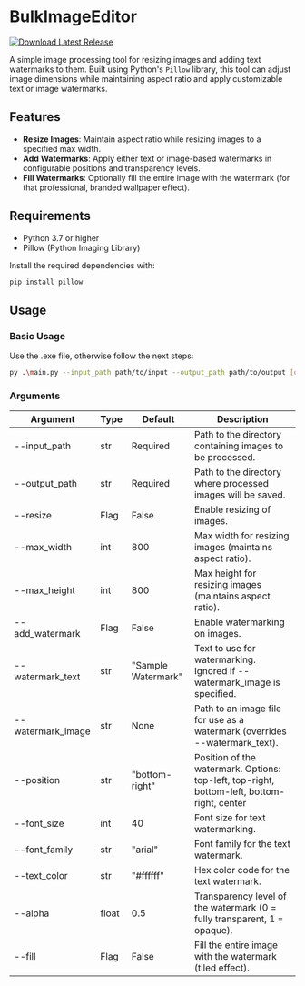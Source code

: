 ﻿# BulkImageEditor

[![Download Latest Release](https://img.shields.io/github/v/release/NullPointerExcy/BulkImageEditor)](https://github.com/NullPointerExcy/BulkImageEditor/releases/latest)

A simple image processing tool for resizing images and adding text watermarks to them. Built using Python's `Pillow`
library, this tool can adjust image dimensions while maintaining aspect ratio and apply customizable text or image watermarks.

## Features

- **Resize Images**: Maintain aspect ratio while resizing images to a specified max width.
- **Add Watermarks**: Apply either text or image-based watermarks in configurable positions and transparency levels.
- **Fill Watermarks**: Optionally fill the entire image with the watermark (for that professional, branded wallpaper
  effect).

## Requirements

- Python 3.7 or higher
- Pillow (Python Imaging Library)

Install the required dependencies with:

```bash
pip install pillow
```

## Usage
### Basic Usage

Use the .exe file, otherwise follow the next steps:

```bash
py .\main.py --input_path path/to/input --output_path path/to/output [options]
```

### Arguments

| Argument          | Type    | Default             | Description                                                                                |
|-------------------|---------|---------------------|--------------------------------------------------------------------------------------------|
| --input_path      | str     | Required            | Path to the directory containing images to be processed.                                   |
| --output_path     | str     | Required            | Path to the directory where processed images will be saved.                                |
| --resize          | Flag    | False               | Enable resizing of images.                                                                 |
| --max_width       | int     | 800                 | Max width for resizing images (maintains aspect ratio).                                    |
| --max_height      | int     | 800                 | Max height for resizing images (maintains aspect ratio).                                   |
| --add_watermark   | Flag    | False               | Enable watermarking on images.                                                             |
| --watermark_text  | str     | "Sample Watermark"  | Text to use for watermarking. Ignored if --watermark_image is specified.                   |
| --watermark_image | str     | None                | Path to an image file for use as a watermark (overrides --watermark_text).                 |
| --position        | str     | "bottom-right"      | Position of the watermark. Options: top-left, top-right, bottom-left, bottom-right, center |
| --font_size       | int     | 40                  | Font size for text watermarking.                                                           |
| --font_family     | str     | "arial"             | Font family for the text watermark.                                                        |
| --text_color      | str     | "#ffffff"           | Hex color code for the text watermark.                                                     |
| --alpha           | float   | 0.5                 | Transparency level of the watermark (0 = fully transparent, 1 = opaque).                   |
| --fill            | Flag    | False               | Fill the entire image with the watermark (tiled effect).                                   |
                           
